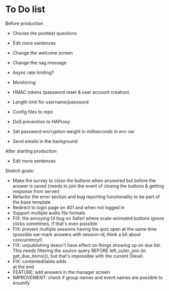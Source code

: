 # To Do list


Before production
- Choose the posttest questions
- Edit more sentences
- Change the welcome screen
- Change the nag message

- Async rate limiting?
- Monitoring
- HMAC tokens (password reset & user account creation)
- Length limit for username/password
- Config files to repo
- DoS prevention to HAProxy
- Set password encryption weight in milliseconds in env var
- Send emails in the background


After starting production
- Edit more sentences

Stretch goals:
- Make the survey to close the buttons when answered but before the answer is saved (needs to join the event of closing the buttons & getting response from server)
- Refactor the error section and bug reporting functionality to be part of the base template
- Redirect to login page on 401 and when not logged in
- Support multiple audio file formats
- FIX: the annoying UI bug on SafarI where scale-animated buttons ignore clicks sometimes, if that's even possible
- FIX: prevent multiple sessions having the quiz open at the same time (possible ear-mark answers with session-id, think a bit about concurrency!)
- FIX: unpublishing doesn't have effect on things showing up on due list. This needs filtering the source query BEFORE left_outer_join (in get_due_items()), but that's impossible with the current Diesel.
- FIX: contenteditable adds <br> at the end
- FEATURE: add answers in the manager screen
- IMPROVEMENT: check if group names and event names are possible to enumify
